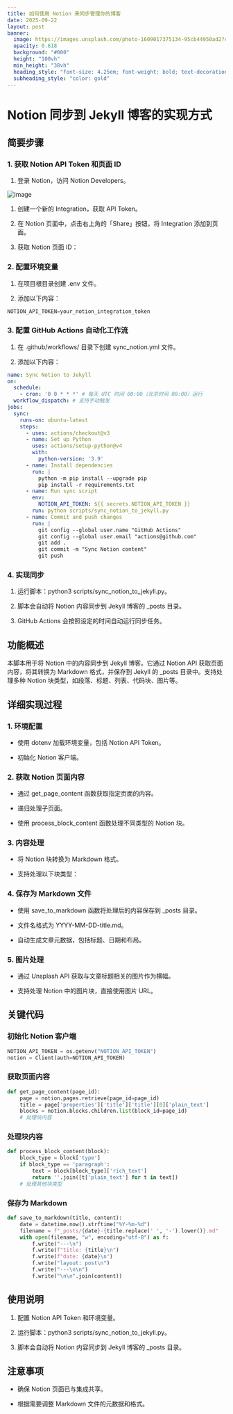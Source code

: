 ```yaml
---
title: 如何使用 Notion 来同步管理你的博客
date: 2025-09-22
layout: post
banner:
  image: https://images.unsplash.com/photo-1609017375134-95cb44950ad2?crop=entropy&cs=tinysrgb&fit=max&fm=jpg&ixid=M3w2OTIwMzJ8MHwxfHJhbmRvbXx8fHx8fHx8fDE3NTg1Mjk3NzJ8&ixlib=rb-4.1.0&q=80&w=1080
  opacity: 0.618
  background: "#000"
  height: "100vh"
  min_height: "38vh"
  heading_style: "font-size: 4.25em; font-weight: bold; text-decoration: underline"
  subheading_style: "color: gold"
---
```


# Notion 同步到 Jekyll 博客的实现方式

## 简要步骤

### 1. 获取 Notion API Token 和页面 ID

1. 登录 Notion，访问 Notion Developers。

![image](https://prod-files-secure.s3.us-west-2.amazonaws.com/a7a0cc5a-89b9-4cda-8686-1fba0ca52f40/d19c1afe-dea5-4312-9333-786b0ba83054/image.png?X-Amz-Algorithm=AWS4-HMAC-SHA256&X-Amz-Content-Sha256=UNSIGNED-PAYLOAD&X-Amz-Credential=ASIAZI2LB466SJD26X3S%2F20250922%2Fus-west-2%2Fs3%2Faws4_request&X-Amz-Date=20250922T082931Z&X-Amz-Expires=3600&X-Amz-Security-Token=IQoJb3JpZ2luX2VjEKD%2F%2F%2F%2F%2F%2F%2F%2F%2F%2FwEaCXVzLXdlc3QtMiJIMEYCIQD1ZOKFgsMqgmMRxvXm7gQx6WzCASyfMvy2SjcacSd41AIhAOcyKOdXjHjoFlsc86n4k3zVVwbzANVOtqM9hsmS6RwiKv8DCCkQABoMNjM3NDIzMTgzODA1Igw688834KPiLzEzkNMq3AMWoL7vKYoXd%2BxrA4PdeVTdZP0pA3xDXKXQjtIjMf%2BDqSV9VfdLB2UTz%2FMgPl1yIg1JZ0KEEiK7AcmmTbw7tu9kQ6ulS%2BYuDliVUqzJ75TkFbLvnBpbiXsjLRwLUZQGqZTKpIHEhADVQ7UC9tSmaPrjU6Gm9k0TZCsvuJ5QtJSxK%2Buo584xvKcOBS3b9qFrFF2xv1w3nhVi3HKfIu8Af%2F8wQDW%2B4IXvFXJXjVAH6Tr%2BhZqzWsN7c9KmCzanEVtXZoYrZ68yWWRosfDI%2BiXexnoIgpstH8L2yaQ2bLO8ECRJvm5LfFN0L3qic%2B2%2FyLKYrrqCSOsw3M0GbcD8SHfuoKV9v%2F3NFLmFU%2BBdXjYZ9nTYy0AM%2FJRV6xuLgUkQL%2FRST47rdETfMiOoqbNc9QKQumr3sbCVZ%2BczPAlwe4TztLTZy9DO64TzzRDZwdSG2PCFo8EKCJUqKGHaRL854Yf3wnCjakK4JaqOQ6D4lbhBsGKkdzK5pnedFPVg03vAeO1NZnLYjP3Zf27UJm9MPU7%2FyPObp7ulvdwixj8AwZg7dJd1h7ubIZDmYa9coM3NqXfwUvkCoj3QyUFguUQ9AJqCTm1sXRQbKXADVe9D9eF0USrUMoSFGyPvgcubGwp4gDDLgsTGBjqkAa3OfnRumGO8xBFFTB7hVd%2FMmqtgm6OywJDiev9X4ZQ3VZKqAjAOQAkISciG15jHQuUSFjXYKjuE61xeVU9O1OUVRIBvGsloL3NXZjR7JE3P%2F1ope3gcIEinRmkIAF3mtcpxL7YNCfc7be8DWZm3lpZApib5cvkXV7HUeKDBTpn3D9Gt7HK4r6%2BeX2mpewnIginIkJ5Cpu72YO8H6LLkuiiWRJjr&X-Amz-Signature=40f998369edabc1adb5cc868bbe4c4c45c7f608ec82784ed6da65d7d1f0cdd6f&X-Amz-SignedHeaders=host&x-amz-checksum-mode=ENABLED&x-id=GetObject)

1. 创建一个新的 Integration，获取 API Token。

1. 在 Notion 页面中，点击右上角的「Share」按钮，将 Integration 添加到页面。

1. 获取 Notion 页面 ID：


### 2. 配置环境变量

1. 在项目根目录创建 .env 文件。

1. 添加以下内容：

```javascript
NOTION_API_TOKEN=your_notion_integration_token
```

### 3. 配置 GitHub Actions 自动化工作流

1. 在 .github/workflows/ 目录下创建 sync_notion.yml 文件。

1. 添加以下内容：

```yaml
name: Sync Notion to Jekyll
on:
  schedule:
    - cron: '0 0 * * *' # 每天 UTC 时间 00:00（北京时间 08:00）运行
  workflow_dispatch: # 支持手动触发
jobs:
  sync:
    runs-on: ubuntu-latest
    steps:
      - uses: actions/checkout@v3
      - name: Set up Python
        uses: actions/setup-python@v4
        with:
          python-version: '3.9'
      - name: Install dependencies
        run: |
          python -m pip install --upgrade pip
          pip install -r requirements.txt
      - name: Run sync script
        env:
          NOTION_API_TOKEN: ${{ secrets.NOTION_API_TOKEN }}
        run: python scripts/sync_notion_to_jekyll.py
      - name: Commit and push changes
        run: |
          git config --global user.name "GitHub Actions"
          git config --global user.email "actions@github.com"
          git add .
          git commit -m "Sync Notion content"
          git push
```

### 4. 实现同步

1. 运行脚本：python3 scripts/sync_notion_to_jekyll.py。

1. 脚本会自动将 Notion 内容同步到 Jekyll 博客的 _posts 目录。

1. GitHub Actions 会按照设定的时间自动运行同步任务。

## 功能概述

本脚本用于将 Notion 中的内容同步到 Jekyll 博客。它通过 Notion API 获取页面内容，将其转换为 Markdown 格式，并保存到 Jekyll 的 _posts 目录中。支持处理多种 Notion 块类型，如段落、标题、列表、代码块、图片等。

## 详细实现过程

### 1. 环境配置

- 使用 dotenv 加载环境变量，包括 Notion API Token。

- 初始化 Notion 客户端。

### 2. 获取 Notion 页面内容

- 通过 get_page_content 函数获取指定页面的内容。

- 递归处理子页面。

- 使用 process_block_content 函数处理不同类型的 Notion 块。

### 3. 内容处理

- 将 Notion 块转换为 Markdown 格式。

- 支持处理以下块类型：


### 4. 保存为 Markdown 文件

- 使用 save_to_markdown 函数将处理后的内容保存到 _posts 目录。

- 文件名格式为 YYYY-MM-DD-title.md。

- 自动生成文章元数据，包括标题、日期和布局。

### 5. 图片处理

- 通过 Unsplash API 获取与文章标题相关的图片作为横幅。

- 支持处理 Notion 中的图片块，直接使用图片 URL。

## 关键代码

### 初始化 Notion 客户端

```python
NOTION_API_TOKEN = os.getenv("NOTION_API_TOKEN")
notion = Client(auth=NOTION_API_TOKEN)
```

### 获取页面内容

```python
def get_page_content(page_id):
    page = notion.pages.retrieve(page_id=page_id)
    title = page['properties']['title']['title'][0]['plain_text']
    blocks = notion.blocks.children.list(block_id=page_id)
    # 处理块内容
```

### 处理块内容

```python
def process_block_content(block):
    block_type = block['type']
    if block_type == 'paragraph':
        text = block[block_type]['rich_text']
        return ''.join([t['plain_text'] for t in text])
    # 处理其他块类型
```

### 保存为 Markdown

```python
def save_to_markdown(title, content):
    date = datetime.now().strftime("%Y-%m-%d")
    filename = f"_posts/{date}-{title.replace(' ', '-').lower()}.md"
    with open(filename, "w", encoding="utf-8") as f:
        f.write("---\n")
        f.write(f"title: {title}\n")
        f.write(f"date: {date}\n")
        f.write("layout: post\n")
        f.write("---\n\n")
        f.write("\n\n".join(content))
```

## 使用说明

1. 配置 Notion API Token 和环境变量。

1. 运行脚本：python3 scripts/sync_notion_to_jekyll.py。

1. 脚本会自动将 Notion 内容同步到 Jekyll 博客的 _posts 目录。

## 注意事项

- 确保 Notion 页面已与集成共享。

- 根据需要调整 Markdown 文件的元数据和格式。